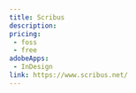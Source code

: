 ```yaml
---
title: Scribus
description: 
pricing:
 - foss  
 - free
adobeApps:
 - InDesign
link: https://www.scribus.net/
---
```

